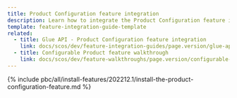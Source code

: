 ```yaml
---
title: Product Configuration feature integration
description: Learn how to integrate the Product Configuration feature into a Spryker project.
template: feature-integration-guide-template
related:
  - title: Glue API - Product Configuration feature integration
    link: docs/scos/dev/feature-integration-guides/page.version/glue-api/glue-api-product-configuration-feature-integration.html
  - title: Configurable Product feature walkthrough
    link: docs/scos/dev/feature-walkthroughs/page.version/configurable-product-feature-walkthrough/configurable-product-feature-walkthrough.html
---
```


{% include pbc/all/install-features/202212.1/install-the-product-configuration-feature.md %} <!-- To edit, see /_includes/pbc/all/install-features/202212.1/install-the-product-configuration-feature.md -->
